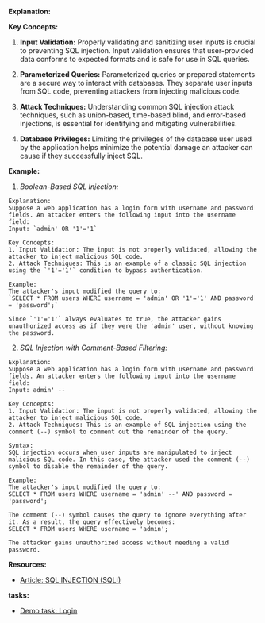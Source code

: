 **Explanation:**

**Key Concepts:**

1. **Input Validation:** Properly validating and sanitizing user inputs is crucial to preventing SQL injection. Input validation ensures that user-provided data conforms to expected formats and is safe for use in SQL queries.

2. **Parameterized Queries:** Parameterized queries or prepared statements are a secure way to interact with databases. They separate user inputs from SQL code, preventing attackers from injecting malicious code.

3. **Attack Techniques:** Understanding common SQL injection attack techniques, such as union-based, time-based blind, and error-based injections, is essential for identifying and mitigating vulnerabilities.

4. **Database Privileges:** Limiting the privileges of the database user used by the application helps minimize the potential damage an attacker can cause if they successfully inject SQL.

**Example:**

1. *Boolean-Based SQL Injection:*

```
Explanation:
Suppose a web application has a login form with username and password fields. An attacker enters the following input into the username field:
Input: `admin' OR '1'='1`

Key Concepts:
1. Input Validation: The input is not properly validated, allowing the attacker to inject malicious SQL code.
2. Attack Techniques: This is an example of a classic SQL injection using the `'1'='1'` condition to bypass authentication.

Example:
The attacker's input modified the query to:
`SELECT * FROM users WHERE username = 'admin' OR '1'='1' AND password = 'password';`

Since `'1'='1'` always evaluates to true, the attacker gains unauthorized access as if they were the 'admin' user, without knowing the password.
```

2. *SQL Injection with Comment-Based Filtering:*

```
Explanation:
Suppose a web application has a login form with username and password fields. An attacker enters the following input into the username field:
Input: admin' --

Key Concepts:
1. Input Validation: The input is not properly validated, allowing the attacker to inject malicious SQL code.
2. Attack Techniques: This is an example of SQL injection using the comment (--) symbol to comment out the remainder of the query.

Syntax:
SQL injection occurs when user inputs are manipulated to inject malicious SQL code. In this case, the attacker used the comment (--) symbol to disable the remainder of the query.

Example:
The attacker's input modified the query to:
SELECT * FROM users WHERE username = 'admin' --' AND password = 'password';

The comment (--) symbol causes the query to ignore everything after it. As a result, the query effectively becomes:
SELECT * FROM users WHERE username = 'admin';

The attacker gains unauthorized access without needing a valid password.
```


**Resources:**

- [Article: SQL INJECTION (SQLI)](https://www.crowdstrike.com/cybersecurity-101/sql-injection/)

**tasks:**

- [Demo task: Login](https://demo.testfire.net/login.jsp)